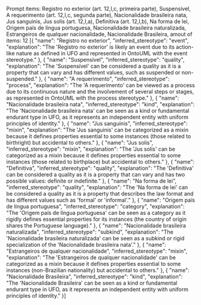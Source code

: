Prompt items: 
Registro no exterior (art. 12,I,c, primeira parte), Suspensível, A requerimento (art. 12,I,c, segunda parte), Nacionalidade brasileira nata, Jus sanguinis, Jus solis (art. 12,I,a), Definitiva (art. 12,I,b), Na forma de lei, Origem país de língua portuguesa, Nacionalidade brasileira naturalizada, Estrangeiros de qualquer nacionalidade, Nacionalidade Brasileira, 
amout of items: 12
 [{
    "name": "Registro no exterior",
    "inferred_stereotype": "event",
    "explanation": "The 'Registro no exterior' is likely an event due to its action-like nature as defined in UFO and represented in OntoUML with the event stereotype."
}, {
    "name": "Suspensível",
    "inferred_stereotype": "quality",
    "explanation": "The 'Suspensível' can be considered a quality as it is a property that can vary and has different values, such as suspended or non-suspended."
}, {
    "name": "A requerimento",
    "inferred_stereotype": "process",
    "explanation": "The 'A requerimento' can be viewed as a process due to its continuous nature and the involvement of several steps or stages, as represented in OntoUML with the process stereotype."
}, {
    "name": "Nacionalidade brasileira nata",
    "inferred_stereotype": "kind",
    "explanation": "The 'Nacionalidade brasileira nata' can be seen as a kind or fundamental endurant type in UFO, as it represents an independent entity with uniform principles of identity."
}, {
    "name": "Jus sanguinis",
    "inferred_stereotype": "mixin",
    "explanation": "The 'Jus sanguinis' can be categorized as a mixin because it defines properties essential to some instances (those related to birthright) but accidental to others."
}, {
    "name": "Jus solis",
    "inferred_stereotype": "mixin",
    "explanation": "The 'Jus solis' can be categorized as a mixin because it defines properties essential to some instances (those related to birthplace) but accidental to others."
}, {
    "name": "Definitiva",
    "inferred_stereotype": "quality",
    "explanation": "The 'Definitiva' can be considered a quality as it is a property that can vary and has two possible values: definite or indefinite."
}, {
    "name": "Na forma de lei",
    "inferred_stereotype": "quality",
    "explanation": "The 'Na forma de lei' can be considered a quality as it is a property that describes the law format and has different values such as 'formal' or 'informal'."
}, {
    "name": "Origem país de língua portuguesa",
    "inferred_stereotype": "category",
    "explanation": "The 'Origem país de língua portuguesa' can be seen as a category as it rigidly defines essential properties for its instances (the country of origin shares the Portuguese language)."
}, {
    "name": "Nacionalidade brasileira naturalizada",
    "inferred_stereotype": "subkind",
    "explanation": "The 'Nacionalidade brasileira naturalizada' can be seen as a subkind or rigid specialization of the 'Nacionalidade brasileira nata'."
}, {
    "name": "Estrangeiros de qualquer nacionalidade",
    "inferred_stereotype": "mixin",
    "explanation": "The 'Estrangeiros de qualquer nacionalidade' can be categorized as a mixin because it defines properties essential to some instances (non-Brazilian nationality) but accidental to others."
}, {
    "name": "Nacionalidade Brasileira",
    "inferred_stereotype": "kind",
    "explanation": "The 'Nacionalidade Brasileira' can be seen as a kind or fundamental endurant type in UFO, as it represents an independent entity with uniform principles of identity."
}]
